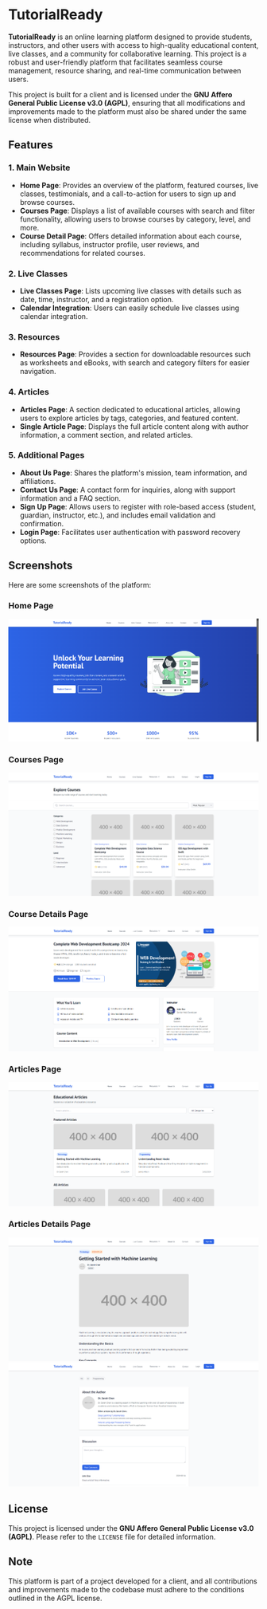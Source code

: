 # TutorialReady

**TutorialReady** is an online learning platform designed to provide students, instructors, and other users with access to high-quality educational content, live classes, and a community for collaborative learning. This project is a robust and user-friendly platform that facilitates seamless course management, resource sharing, and real-time communication between users.

This project is built for a client and is licensed under the **GNU Affero General Public License v3.0 (AGPL)**, ensuring that all modifications and improvements made to the platform must also be shared under the same license when distributed.

## Features

### 1. Main Website

- **Home Page**: Provides an overview of the platform, featured courses, live classes, testimonials, and a call-to-action for users to sign up and browse courses.
- **Courses Page**: Displays a list of available courses with search and filter functionality, allowing users to browse courses by category, level, and more.
- **Course Detail Page**: Offers detailed information about each course, including syllabus, instructor profile, user reviews, and recommendations for related courses.

### 2. Live Classes

- **Live Classes Page**: Lists upcoming live classes with details such as date, time, instructor, and a registration option.
- **Calendar Integration**: Users can easily schedule live classes using calendar integration.

### 3. Resources

- **Resources Page**: Provides a section for downloadable resources such as worksheets and eBooks, with search and category filters for easier navigation.

### 4. Articles

- **Articles Page**: A section dedicated to educational articles, allowing users to explore articles by tags, categories, and featured content.
- **Single Article Page**: Displays the full article content along with author information, a comment section, and related articles.

### 5. Additional Pages

- **About Us Page**: Shares the platform's mission, team information, and affiliations.
- **Contact Us Page**: A contact form for inquiries, along with support information and a FAQ section.
- **Sign Up Page**: Allows users to register with role-based access (student, guardian, instructor, etc.), and includes email validation and confirmation.
- **Login Page**: Facilitates user authentication with password recovery options.

## Screenshots

Here are some screenshots of the platform:

### Home Page

![Home Page](repo/homepage.png)

### Courses Page

![Courses Page](repo/courses.png)

### Course Details Page

![Course Details Page](repo/course-details.png)

### Articles Page

![Article Page](repo/articles.png)

### Articles Details Page

![Article Details Page 1](repo/article-details-1.png)
![Article Details Page 2](repo/article-details-2.png)

## License

This project is licensed under the **GNU Affero General Public License v3.0 (AGPL)**. Please refer to the `LICENSE` file for detailed information.

## Note

This platform is part of a project developed for a client, and all contributions and improvements made to the codebase must adhere to the conditions outlined in the AGPL license.

